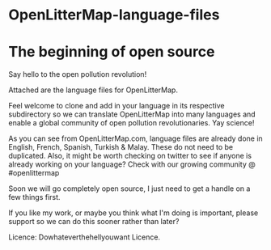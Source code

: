 # OpenLitterMap-language-files
# The beginning of open source

Say hello to the open pollution revolution!

Attached are the language files for OpenLitterMap.

Feel welcome to clone and add in your language in its respective subdirectory so we can translate OpenLitterMap into many languages and enable a global community of open pollution revolutionaries. Yay science!

As you can see from OpenLitterMap.com, language files are already done in English, French, Spanish, Turkish & Malay. These do not need to be duplicated. Also, it might be worth checking on twitter to see if anyone is already working on your language? Check with our growing community @ #openlittermap

Soon we will go completely open source, I just need to get a handle on a few things first.

If you like my work, or maybe you think what I'm doing is important, please support so we can do this sooner rather than later?

Licence: Dowhateverthehellyouwant Licence.
